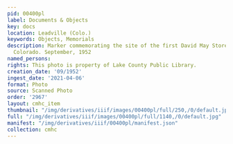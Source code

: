 ```yaml
---
pid: 00400pl
label: Documents & Objects
key: docs
location: Leadville (Colo.)
keywords: Objects, Memorials
description: Marker commemorating the site of the first David May Store in Leadville,
  Colorado. September, 1952
named_persons: 
rights: This photo is property of Lake County Public Library.
creation_date: '09/1952'
ingest_date: '2021-04-06'
format: Photo
source: Scanned Photo
order: '2967'
layout: cmhc_item
thumbnail: "/img/derivatives/iiif/images/00400pl/full/250,/0/default.jpg"
full: "/img/derivatives/iiif/images/00400pl/full/1140,/0/default.jpg"
manifest: "/img/derivatives/iiif/00400pl/manifest.json"
collection: cmhc
---
```

